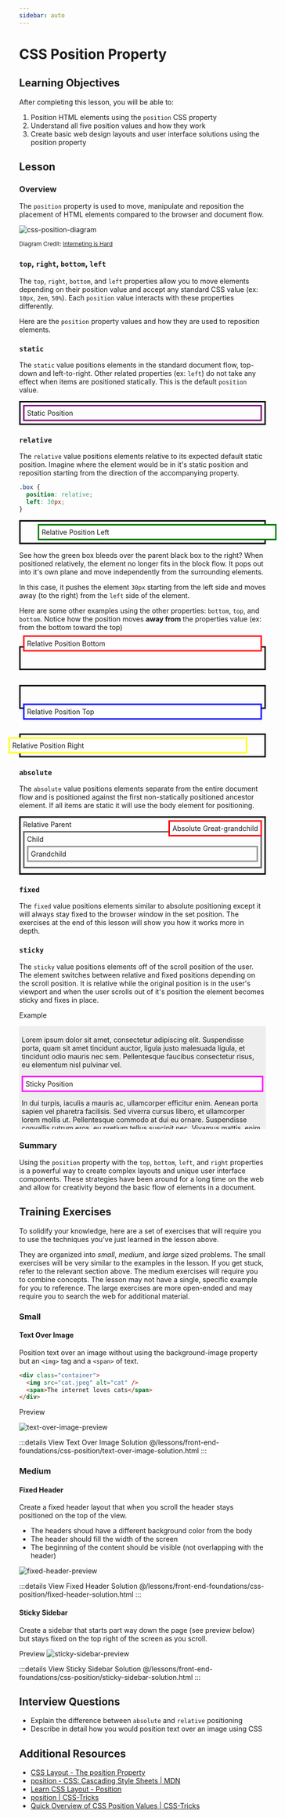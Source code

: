 ```yaml
---
sidebar: auto
---
```


# CSS Position Property

## Learning Objectives

After completing this lesson, you will be able to:

1. Position HTML elements using the `position` CSS property
2. Understand all five position values and how they work
3. Create basic web design layouts and user interface solutions using the position property

## Lesson

### Overview

The `position` property is used to move, manipulate and reposition the placement of HTML elements compared to the browser and document flow.

![css-position-diagram](./css-position-diagram.png)

<small>Diagram Credit: [Interneting is Hard](https://internetingishard.com/html-and-css/advanced-positioning/)</small>

### `top`, `right`, `bottom`, `left`

The `top`, `right`, `bottom`, and `left` properties allow you to move elements depending on their position value and accept any standard CSS value (ex: `10px`, `2em`, `50%`). Each `position` value interacts with these properties differently.

Here are the `position` property values and how they are used to reposition elements.

### `static`

The `static` value positions elements in the standard document flow, top-down and left-to-right. Other related properties (ex: `left`) do not take any effect when items are positioned statically. This is the default `position` value.

<div style="border: 3px solid black; padding: 5px;">
    <div style="border: 3px solid purple; padding: 5px;">Static Position</div>
</div>

### `relative`

The `relative` value positions elements relative to its expected default static position. Imagine where the element would be in it's static position and reposition starting from the direction of the accompanying property.

```css
.box {
  position: relative;
  left: 30px;
}
```

<div style="border: 3px solid black; padding: 5px;">
    <div style="position: relative; left: 30px; border: 3px solid green; padding: 5px; background-color: white;">Relative Position Left</div>
</div>

See how the green box bleeds over the parent black box to the right? When positioned relatively, the element no longer fits in the block flow. It pops out into it's own plane and move independently from the surrounding elements.

In this case, it pushes the element `30px` starting from the left side and moves away (to the right) from the `left` side of the element.

Here are some other examples using the other properties: `bottom`, `top`, and `bottom`. Notice how the position moves **away from** the properties value (ex: from the bottom toward the top)

<div style="border: 3px solid black; padding: 5px; margin: 30px 0;">
    <div style="position: relative; bottom: 30px; border: 3px solid red; padding: 5px; background-color: white;">Relative Position Bottom</div>
</div>

<div style="border: 3px solid black; padding: 5px;  margin: 30px 0 50px;">
    <div style="position: relative; top: 30px; border: 3px solid blue; padding: 5px; background-color: white;">Relative Position Top</div>
</div>

<div style="border: 3px solid black; padding: 5px;">
    <div style="position: relative; right: 30px; border: 3px solid yellow; padding: 5px; background-color: white;">Relative Position Right</div>
</div>

### `absolute`

The `absolute` value positions elements separate from the entire document flow and is positioned against the first non-statically positioned ancestor element. If all items are static it will use the body element for positioning.

<div style="position: relative; padding: 5px; border: 3px solid black;">
    Relative Parent
    <div style="border: 3px solid #666; padding: 5px; margin: 5px 0;">
        Child
        <div style="border: 3px solid #999; padding: 5px; margin: 5px 0;">
            Grandchild
            <div style="border: 3px solid red; padding: 5px; background-color: white; position: absolute; top: 5px; right: 5px;">Absolute Great-grandchild</div>
        </div>
    </div>
</div>

### `fixed`

The `fixed` value positions elements similar to absolute positioning except it will always stay fixed to the browser window in the set position. The exercises at the end of this lesson will show you how it works more in depth.

### `sticky`

The `sticky` value positions elements off of the scroll position of the user. The element switches between relative and fixed positions depending on the scroll position. It is relative while the original position is in the user's viewport and when the user scrolls out of it's position the element becomes sticky and fixes in place.

Example

<div style="position: relative; background-color: #eee; padding: 5px; height: 200px; overflow: scroll;">
<p>Lorem ipsum dolor sit amet, consectetur adipiscing elit. Suspendisse porta, quam sit amet tincidunt auctor, ligula justo malesuada ligula, et tincidunt odio mauris nec sem. Pellentesque faucibus consectetur risus, eu elementum nisl pulvinar vel.</p>

<div style="position: sticky; top: 10px; padding: 5px; border: 3px solid magenta; background-color: white;">Sticky Position</div>

<p>In dui turpis, iaculis a mauris ac, ullamcorper efficitur enim. Aenean porta sapien vel pharetra facilisis. Sed viverra cursus libero, et ullamcorper lorem mollis ut. Pellentesque commodo at dui eu ornare. Suspendisse convallis rutrum eros, eu pretium tellus suscipit nec. Vivamus mattis, enim euismod condimentum feugiat, ex eros commodo turpis, at tincidunt elit tortor at lectus. Nulla facilisi. Praesent nec pharetra ante. Integer ligula justo, convallis ac molestie at, mattis non mi. Praesent nec enim vitae enim tincidunt mollis.</p>
<p>Proin ante neque, accumsan ut magna auctor, porta dignissim erat. In mollis est ut nibh sodales, sed fringilla eros mattis. Nam a ullamcorper felis, non porttitor eros. Maecenas dui neque, elementum sed ex nec, auctor efficitur odio. Etiam id scelerisque libero. Suspendisse potenti. Lorem ipsum dolor sit amet, consectetur adipiscing elit. Nulla a est vitae orci tincidunt sollicitudin sed varius augue. Interdum et malesuada fames ac ante ipsum primis in faucibus. Nulla vehicula, dui quis euismod efficitur, purus libero auctor dui, quis tincidunt nulla tellus at mauris.</p>
</div>

### Summary

Using the `position` property with the `top`, `bottom`, `left`, and `right` properties is a powerful way to create complex layouts and unique user interface components. These strategies have been around for a long time on the web and allow for creativity beyond the basic flow of elements in a document.

## Training Exercises

To solidify your knowledge, here are a set of exercises that will require you to use the techniques you've just learned in the lesson above.

They are organized into _small_, _medium_, and _large_ sized problems. The small exercises will be very similar to the examples in the lesson. If you get stuck, refer to the relevant section above. The medium exercises will require you to combine concepts. The lesson may not have a single, specific example for you to reference. The large exercises are more open-ended and may require you to search the web for additional material.

### Small

#### Text Over Image

Position text over an image without using the background-image property but an `<img>` tag and a `<span>` of text.

```html
<div class="container">
  <img src="cat.jpeg" alt="cat" />
  <span>The internet loves cats</span>
</div>
```

Preview

![text-over-image-preview](./text-over-image-preview.png)

:::details View Text Over Image Solution
@/lessons/front-end-foundations/css-position/text-over-image-solution.html
:::

### Medium

#### Fixed Header

Create a fixed header layout that when you scroll the header stays positioned on the top of the view.

- The headers shoud have a different background color from the body
- The header should fill the width of the screen
- The beginning of the content should be visible (not overlapping with the header)

![fixed-header-preview](./fixed-header-preview.png)

:::details View Fixed Header Solution
@/lessons/front-end-foundations/css-position/fixed-header-solution.html
:::

#### Sticky Sidebar

Create a sidebar that starts part way down the page (see preview below) but stays fixed on the top right of the screen as you scroll.

Preview
![sticky-sidebar-preview](./sticky-sidebar-preview.png)

:::details View Sticky Sidebar Solution
@/lessons/front-end-foundations/css-position/sticky-sidebar-solution.html
:::

## Interview Questions

- Explain the difference between `absolute` and `relative` positioning
- Describe in detail how you would position text over an image using CSS

## Additional Resources

- [CSS Layout - The position Property](https://www.w3schools.com/Css/css_positioning.asp)
- [position - CSS: Cascading Style Sheets | MDN](https://developer.mozilla.org/en-US/docs/Web/CSS/position)
- [Learn CSS Layout - Position](https://learnlayout.com/position.html)
- [position | CSS-Tricks](https://css-tricks.com/almanac/properties/p/position/)
- [Quick Overview of CSS Position Values | CSS-Tricks](https://css-tricks.com/video-screencasts/110-quick-overview-of-css-position-values/)
